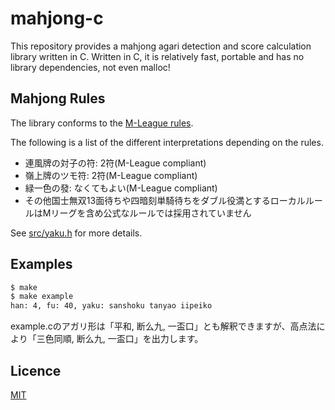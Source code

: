 # mahjong-c

This repository provides a mahjong agari detection and score calculation library written in C.
Written in C, it is relatively fast, portable and has no library dependencies, not even malloc!

## Mahjong Rules

The library conforms to the [M-League rules](https://m-league.jp/about/).

The following is a list of the different interpretations depending on the rules.
- 連風牌の対子の符: 2符(M-League compliant)
- 嶺上牌のツモ符: 2符(M-League compliant)
- 緑一色の發: なくてもよい(M-League compliant)
- その他国士無双13面待ちや四暗刻単騎待ちをダブル役満とするローカルルールはMリーグを含め公式なルールでは採用されていません

See [src/yaku.h](src/yaku.h) for more details.

## Examples

```bash
$ make
$ make example
han: 4, fu: 40, yaku: sanshoku tanyao iipeiko
```

example.cのアガリ形は「平和, 断么九, 一盃口」とも解釈できますが、高点法により「三色同順, 断么九, 一盃口」を出力します。

## Licence

[MIT](LICENSE)
